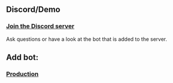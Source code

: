 ## Discord/Demo

### [Join the Discord server](https://discord.gg/VVHe6d3)

Ask questions or have a look at the bot that is added to the server.

## Add bot:

### [Production](https://discordapp.com/oauth2/authorize?client_id=257345858515894272&scope=bot&permissions=93200)
